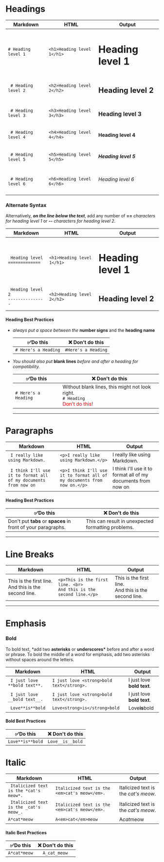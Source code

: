 # Headings

| Markdown             | HTML                       | Output                   |
| -------------------- | -------------------------- | ------------------------ |
| `# Heading level 1`  | `<h1>Heading level 1</h1>` | <h1>Heading level 1</h1> |
| ` # Heading level 2` | `<h2>Heading level 2</h2>` | <h2>Heading level 2</h2> |
| ` # Heading level 3` | `<h3>Heading level 3</h3>` | <h3>Heading level 3</h3> |
| ` # Heading level 4` | `<h4>Heading level 4</h4>` | <h4>Heading level 4</h4> |
| ` # Heading level 5` | `<h5>Heading level 5</h5>` | <h5>Heading level 5</h5> |
| ` # Heading level 6` | `<h6>Heading level 6</h6>` | <h6>Heading level 6</h6> |

### Alternate Syntax

Alternatively, **_on the line below the text_**, add any number of **==** _characters for heading level 1_ or **--** _characters for heading level 2_.

| Markdown                                 | HTML                       | Output                   |
| ---------------------------------------- | -------------------------- | ------------------------ |
| ` Heading level`<br> `=============`     | `<h1>Heading level 1</h1>` | <h1>Heading level 1</h1> |
| ` Heading level 2`<br> `---------------` | `<h2>Heading level 2</h2>` | <h2>Heading level 2</h2> |

#### Heading Best Practices

- _always put a space between the_ **number signs** and the **heading name**

  | ✅Do this            | ❌ Don't do this    |
  | -------------------- | ------------------- |
  | `# Here's a Heading` | `#Here's a Heading` |

- _You should also put_ **blank lines** _before and after a heading for compatibility._

  | ✅Do this            | ❌ Don't do this                                                                                             |
  | -------------------- | ------------------------------------------------------------------------------------------------------------ |
  | `# Here's a Heading` | Without blank lines, this might not look right. <br>`# Heading` <br> <font color="red">Don't do this!</font> |

  ***

# Paragraphs

| Markdown                                                         | HTML                                                                    | Output                                                        |
| ---------------------------------------------------------------- | ----------------------------------------------------------------------- | ------------------------------------------------------------- |
| ` I really like using Markdown.`                                 | `<p>I really like using Markdown.</p>`                                  | I really like using Markdown.                                 |
| ` I think I'll use it to format all of my documents from now on` | `<p>I think I'll use it to format all of my documents from now on.</p>` | I think I'll use it to format all of my documents from now on |

#### Heading Best Practices

| ✅Do this                                                     | ❌ Don't do this                                   |
| ------------------------------------------------------------- | -------------------------------------------------- |
| Don't put **tabs** or **spaces** in front of your paragraphs. | This can result in unexpected formatting problems. |

---

# Line Breaks

| Markdown                                                  | HTML                                                                     | Output                                                    |
| --------------------------------------------------------- | ------------------------------------------------------------------------ | --------------------------------------------------------- |
| This is the first line. <br> And this is the second line. | `<p>This is the first line. <br>`<br> `And this is the second line.</p>` | This is the first line. <br> And this is the second line. |

---

# Emphasis

### Bold

To bold text, \*add two **asterisks** or **underscores\*** before and after a word or phrase. To bold the middle of a word for emphasis, add two asterisks without spaces around the letters.

| Markdown                      | HTML                                      | Output                     |
| ----------------------------- | ----------------------------------------- | -------------------------- |
| ` I just love **bold text**.` | `I just love <strong>bold text</strong>.` | I just love **bold text**. |
| ` I just love __bold text__.` | `I just love <strong>bold text</strong>.` | I just love **bold text**. |
| ` Love**is**bold`             | `Love<strong>is</strong>bold`             | Love**is**bold             |

#### Bold Best Practices

| ✅Do this        | ❌ Don't do this |
| ---------------- | ---------------- |
| `Love**is**bold` | `Love__is__bold` |

# Italic

| Markdown                                | HTML                                          | Output                               |
| --------------------------------------- | --------------------------------------------- | ------------------------------------ |
| ` Italicized text is the *cat's meow*.` | `Italicized text is the <em>cat's meow</em>.` | Italicized text is the _cat's meow_. |
| ` Italicized text is the _cat's meow_.` | `Italicized text is the <em>cat's meow</em>.` | Italicized text is the _cat's meow_. |
| `A*cat*meow`                            | `A<em>cat</em>meow`                           | A*cat*meow                           |

#### Italic Best Practices

| ✅Do this    | ❌ Don't do this |
| ------------ | ---------------- |
| `A*cat*meow` | `	A_cat_meow`     |

